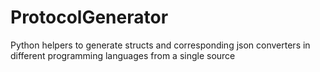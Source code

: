 # ProtocolGenerator
Python helpers to generate structs and corresponding json converters in different programming languages from a single source
